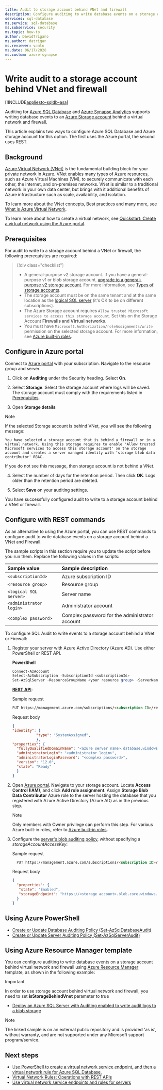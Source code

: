 ```yaml
---
title: Audit to storage account behind VNet and firewall 
description: Configure auditing to write database events on a storage account behind virtual network and firewall
services: sql-database
ms.service: sql-database
ms.subservice: security
ms.topic: how-to
author: DavidTrigano
ms.author: datrigan
ms.reviewer: vanto
ms.date: 06/17/2020
ms.custom: azure-synapse
---
```

# Write audit to a storage account behind VNet and firewall
[!INCLUDE[appliesto-sqldb-asa](../includes/appliesto-sqldb-asa.md)]


Auditing for [Azure SQL Database](sql-database-paas-overview.md) and [Azure Synapse Analytics](../../synapse-analytics/sql-data-warehouse/sql-data-warehouse-overview-what-is.md) supports writing database events to an [Azure Storage account](../../storage/common/storage-account-overview.md) behind a virtual network and firewall.

This article explains two ways to configure Azure SQL Database and Azure storage account for this option. The first uses the Azure portal, the second uses REST.

## Background

[Azure Virtual Network (VNet)](../../virtual-network/virtual-networks-overview.md) is the fundamental building block for your private network in Azure. VNet enables many types of Azure resources, such as Azure Virtual Machines (VM), to securely communicate with each other, the internet, and on-premises networks. VNet is similar to a traditional network in your own data center, but brings with it additional benefits of Azure infrastructure such as scale, availability, and isolation.

To learn more about the VNet concepts, Best practices and many more, see [What is Azure Virtual Network](../../virtual-network/virtual-networks-overview.md).

To learn more about how to create a virtual network, see [Quickstart: Create a virtual network using the Azure portal](../../virtual-network/quick-create-portal.md).

## Prerequisites

For audit to write to a storage account behind a VNet or firewall, the following prerequisites are required:

> [!div class="checklist"]
>
> * A general-purpose v2 storage account. If you have a general-purpose v1 or blob storage account, [upgrade to a general-purpose v2 storage account](../../storage/common/storage-account-upgrade.md). For more information, see [Types of storage accounts](../../storage/common/storage-account-overview.md#types-of-storage-accounts).
> * The storage account must be on the same tenant and at the same location as the [logical SQL server](logical-servers.md) (it's OK to be on different subscriptions).
> * The Azure Storage account requires `Allow trusted Microsoft services to access this storage account`. Set this on the Storage Account **Firewalls and Virtual networks**.
> * You must have `Microsoft.Authorization/roleAssignments/write` permission on the selected storage account. For more information, see [Azure built-in roles](../../role-based-access-control/built-in-roles.md).

## Configure in Azure portal

Connect to [Azure portal](https://portal.azure.com) with your subscription. Navigate to the resource group and server.

1. Click on **Auditing** under the Security heading. Select **On**.

2. Select **Storage**. Select the storage account where logs will be saved. The storage account must comply with the requirements listed in [Prerequisites](#prerequisites).

3. Open **Storage details**

  > [!NOTE]
  > If the selected Storage account is behind VNet, you will see the following message:
  >
  >`You have selected a storage account that is behind a firewall or in a virtual network. Using this storage requires to enable 'Allow trusted Microsoft services to access this storage account' on the storage account and creates a server managed identity with 'storage blob data contributor' RBAC.`
  >
  >If you do not see this message, then storage account is not behind a VNet.

4. Select the number of days for the retention period. Then click **OK**. Logs older than the retention period are deleted.

5. Select **Save** on your auditing settings.

You have successfully configured audit to write to a storage account behind a VNet or firewall.

## Configure with REST commands

As an alternative to using the Azure portal, you can use REST commands to configure audit to write database events on a storage account behind a VNet and Firewall.

The sample scripts in this section require you to update the script before you run them. Replace the following values in the scripts:

|Sample value|Sample description|
|:-----|:-----|
|`<subscriptionId>`| Azure subscription ID|
|`<resource group>`| Resource group|
|`<logical SQL Server>`| Server name|
|`<administrator login>`| Administrator account |
|`<complex password>`| Complex password for the administrator account|

To configure SQL Audit to write events to a storage account behind a VNet or Firewall:

1. Register your server with Azure Active Directory (Azure AD). Use either PowerShell or REST API.

   **PowerShell**

   ```powershell
   Connect-AzAccount
   Select-AzSubscription -SubscriptionId <subscriptionId>
   Set-AzSqlServer -ResourceGroupName <your resource group> -ServerName <azure server name> -AssignIdentity
   ```

   [**REST API**](/rest/api/sql/servers/createorupdate):

   Sample request

   ```html
   PUT https://management.azure.com/subscriptions/<subscription ID>/resourceGroups/<resource group>/providers/Microsoft.Sql/servers/<azure server name>?api-version=2015-05-01-preview
   ```

   Request body

   ```json
   {
   "identity": {
              "type": "SystemAssigned",
              },
   "properties": {
     "fullyQualifiedDomainName": "<azure server name>.database.windows.net",
     "administratorLogin": "<administrator login>",
     "administratorLoginPassword": "<complex password>",
     "version": "12.0",
     "state": "Ready"
     }
   }
   ```

2. Open [Azure portal](https://portal.azure.com). Navigate to your storage account. Locate **Access Control (IAM)**, and click **Add role assignment**. Assign **Storage Blob Data Contributor** Azure role to the server hosting the database that you registered with Azure Active Directory (Azure AD) as in the previous step.

   > [!NOTE]
   > Only members with Owner privilege can perform this step. For various Azure built-in roles, refer to [Azure built-in roles](../../role-based-access-control/built-in-roles.md).

3. Configure the [server's blob auditing policy](/rest/api/sql/server%20auditing%20settings/createorupdate), without specifying a *storageAccountAccessKey*:

   Sample request

   ```html
     PUT https://management.azure.com/subscriptions/<subscription ID>/resourceGroups/<resource group>/providers/Microsoft.Sql/servers/<azure server name>/auditingSettings/default?api-version=2017-03-01-preview
   ```

   Request body

   ```json
   {
     "properties": {
      "state": "Enabled",
      "storageEndpoint": "https://<storage account>.blob.core.windows.net"
     }
   }
   ```

## Using Azure PowerShell

- [Create or Update Database Auditing Policy (Set-AzSqlDatabaseAudit)](/powershell/module/az.sql/set-azsqldatabaseaudit)
- [Create or Update Server Auditing Policy (Set-AzSqlServerAudit)](/powershell/module/az.sql/set-azsqlserveraudit)

## Using Azure Resource Manager template

You can configure auditing to write database events on a storage account behind virtual network and firewall using [Azure Resource Manager](../../azure-resource-manager/management/overview.md) template, as shown in the following example:

> [!IMPORTANT]
> In order to use storage account behind virtual network and firewall, you need to set **isStorageBehindVnet** parameter to true

- [Deploy an Azure SQL Server with Auditing enabled to write audit logs to a blob storage](https://azure.microsoft.com/resources/templates/sql-auditing-server-policy-to-blob-storage/)

> [!NOTE]
> The linked sample is on an external public repository and is provided 'as is', without warranty, and are not supported under any Microsoft support program/service.

## Next steps

* [Use PowerShell to create a virtual network service endpoint, and then a virtual network rule for Azure SQL Database.](scripts/vnet-service-endpoint-rule-powershell-create.md)
* [Virtual Network Rules: Operations with REST APIs](/rest/api/sql/virtualnetworkrules)
* [Use virtual network service endpoints and rules for servers](vnet-service-endpoint-rule-overview.md)
